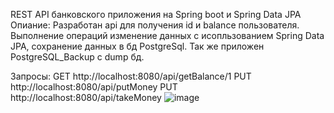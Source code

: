 REST API банковского приложения на Spring boot и Spring Data JPA
Опиание:
Разработан api для получения id и balance пользователя.
Выполнение операций изменение данных с исопльзованием Spring Data JPA, сохранение данных в бд PostgreSql.
Так же приложен PostgreSQL_Backup с dump бд.

Запросы: GET http://localhost:8080/api/getBalance/1
         PUT http://localhost:8080/api/putMoney
         PUT http://localhost:8080/api/takeMoney
![image](https://user-images.githubusercontent.com/84147034/169395108-102553b6-4a7b-4ad3-835a-71870723135a.png)
